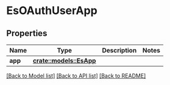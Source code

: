 # EsOAuthUserApp

## Properties

Name | Type | Description | Notes
------------ | ------------- | ------------- | -------------
**app** | [**crate::models::EsApp**](ES_App.md) |  | 

[[Back to Model list]](../README.md#documentation-for-models) [[Back to API list]](../README.md#documentation-for-api-endpoints) [[Back to README]](../README.md)


